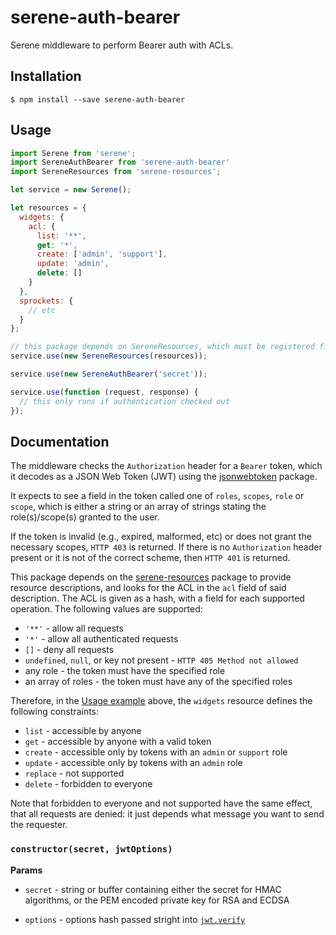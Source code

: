 
# serene-auth-bearer

Serene middleware to perform Bearer auth with ACLs.

## Installation

    $ npm install --save serene-auth-bearer

## Usage

```js
import Serene from 'serene';
import SereneAuthBearer from 'serene-auth-bearer'
import SereneResources from 'serene-resources';

let service = new Serene();

let resources = {
  widgets: {
    acl: {
      list: '**',
      get: '*',
      create: ['admin', 'support'],
      update: 'admin',
      delete: []
    }
  },
  sprockets: {
    // etc
  }
};

// this package depends on SereneResources, which must be registered first
service.use(new SereneResources(resources));

service.use(new SereneAuthBearer('secret'));

service.use(function (request, response) {
  // this only runs if authentication checked out
});
```

## Documentation

The middleware checks the `Authorization` header for a `Bearer` token, which it decodes as a JSON Web Token (JWT) using the [jsonwebtoken](https://www.npmjs.com/package/jsonwebtoken) package.

It expects to see a field in the token called one of `roles`, `scopes`, `role` or `scope`, which is either a string or an array of strings stating the role(s)/scope(s) granted to the user.

If the token is invalid (e.g., expired, malformed, etc) or does not grant the necessary scopes, `HTTP 403` is returned.  If there is no `Authorization` header present or it is not of the correct scheme, then `HTTP 401` is returned.

This package depends on the [serene-resources](https://www.npmjs.com/package/serene-resources) package to provide resource descriptions, and looks for the ACL in the `acl` field of said description.  The ACL is given as a hash, with a field for each supported operation.  The following values are supported:

  * `'**'` - allow all requests
  * `'*'` - allow all authenticated requests
  * `[]` - deny all requests
  * `undefined`, `null`, or key not present - `HTTP 405 Method not allowed`
  * any role - the token must have the specified role
  * an array of roles - the token must have any of the specified roles

Therefore, in the [Usage example](#usage) above, the `widgets` resource defines the following constraints:

  * `list` - accessible by anyone
  * `get` - accessible by anyone with a valid token
  * `create` - accessible only by tokens with an `admin` or `support` role
  * `update` - accessible only by tokens with an `admin` role
  * `replace` - not supported
  * `delete` - forbidden to everyone

Note that forbidden to everyone and not supported have the same effect, that all requests are denied: it just depends what message you want to send the requester.


### `constructor(secret, jwtOptions)`

**Params**
  * `secret` - string or buffer containing either the secret for HMAC algorithms, or the PEM encoded private key for RSA and ECDSA

  * `options` - options hash passed stright into [`jwt.verify`](https://www.npmjs.com/package/jsonwebtoken#jwtverifytoken-secretorpublickey-options-callback)
